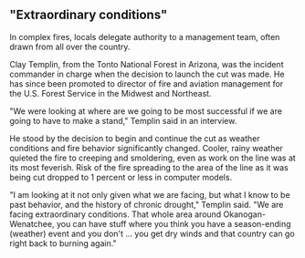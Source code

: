 ## "Extraordinary conditions"

In complex fires, locals delegate authority to a management team, often drawn from all over the country. 

Clay Templin, from the Tonto National Forest in Arizona, was the incident commander in charge when the decision to launch the cut was made. He has since been promoted to director of fire and aviation management for the U.S. Forest Service in the Midwest and Northeast. 

"We were looking at where are we going to be most successful if we are going to have to make a stand," Templin said in an interview.

He stood by the decision to begin and continue the cut as weather conditions and fire behavior significantly changed. Cooler, rainy weather quieted the fire to creeping and smoldering, even as work on the line was at its most feverish. Risk of the fire spreading to the area of the line as it was being cut dropped to 1 percent or less in computer models. 

"I am looking at it not only given what we are facing, but what I know to be past behavior, and the history of chronic drought," Templin said. "We are facing extraordinary conditions. That whole area around Okanogan-Wenatchee, you can have stuff where you think you have a season-ending (weather) event and you don't ... you get dry winds and that country can go right back to burning again."